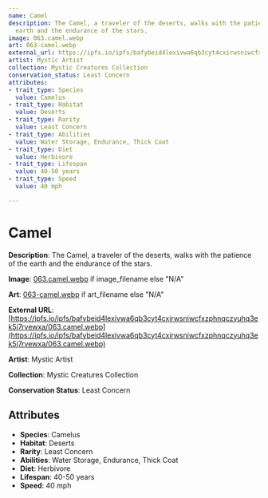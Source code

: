 ```yaml
---
name: Camel
description: The Camel, a traveler of the deserts, walks with the patience of the
  earth and the endurance of the stars.
image: 063.camel.webp
art: 063-camel.webp
external_url: https://ipfs.io/ipfs/bafybeid4lexivwa6qb3cyt4cxirwsniwcfxzphnqczyuhq3ek5j7rvewxa/063.camel.webp
artist: Mystic Artist
collection: Mystic Creatures Collection
conservation_status: Least Concern
attributes:
- trait_type: Species
  value: Camelus
- trait_type: Habitat
  value: Deserts
- trait_type: Rarity
  value: Least Concern
- trait_type: Abilities
  value: Water Storage, Endurance, Thick Coat
- trait_type: Diet
  value: Herbivore
- trait_type: Lifespan
  value: 40-50 years
- trait_type: Speed
  value: 40 mph

---
```


# Camel

**Description**: The Camel, a traveler of the deserts, walks with the patience of the earth and the endurance of the stars.

**Image**: [063.camel.webp](./063.camel.webp) if image_filename else "N/A"

**Art**: [063-camel.webp](./063-camel.webp) if art_filename else "N/A"

**External URL**: [https://ipfs.io/ipfs/bafybeid4lexivwa6qb3cyt4cxirwsniwcfxzphnqczyuhq3ek5j7rvewxa/063.camel.webp](https://ipfs.io/ipfs/bafybeid4lexivwa6qb3cyt4cxirwsniwcfxzphnqczyuhq3ek5j7rvewxa/063.camel.webp)

**Artist**: Mystic Artist

**Collection**: Mystic Creatures Collection

**Conservation Status**: Least Concern

## Attributes
- **Species**: Camelus
- **Habitat**: Deserts
- **Rarity**: Least Concern
- **Abilities**: Water Storage, Endurance, Thick Coat
- **Diet**: Herbivore
- **Lifespan**: 40-50 years
- **Speed**: 40 mph
